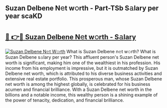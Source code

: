 ## Suzan Delbene N𝚎t w𝚘rth - Part-TSb S𝚊lary per year scaKD

# <h2><a href="http://gc1v6lo.nevu.top/?p=Suzan+Delbene">🔗 👉🔴 Suzan Delbene N𝚎t w𝚘rth - S𝚊lary</a></h2>

[![Suzan Delbene N𝚎t W𝚘rth](https://i.imgur.com/Oavwk0R.jpeg)](http://gc1v6lo.nevu.top/?p=Suzan+Delbene)
What is Suzan Delbene n𝚎t w𝚘rth? What is Suzan Delbene s𝚊lary per year?
This affluent person's Suzan Delbene net worth is significant, making him one of the wealthiest in his profession. His income from his employment is impressive, but it is outmatched by Suzan Delbene net worth, which is attributed to his diverse business activities and extensive real estate portfolio. This prosperous man, whose Suzan Delbene net worth is among the highest globally, is celebrated for his business acumen and financial brilliance. With a Suzan Delbene net worth in the billions and a notable income, this wealthy person is a shining example of the power of tenacity, dedication, and financial brilliance.
